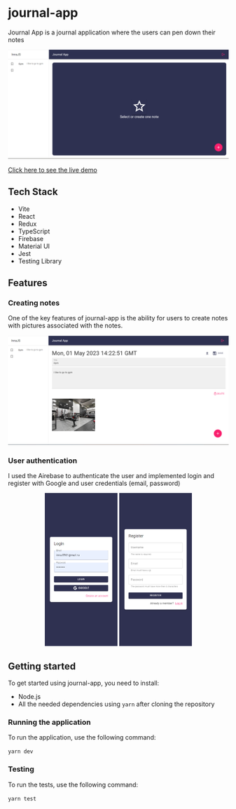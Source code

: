 # journal-app

Journal App is a journal application where the users can pen down their notes

<img src="public/images/journal-page-nothing-selected.png" alt="Screenshot of the journal page without selected note" width="value" width="400">

[Click here to see the live demo](https://journal-app-ract-redux.netlify.app/)

## Tech Stack

- Vite
- React
- Redux
- TypeScript
- Firebase
- Material UI
- Jest
- Testing Library

## Features

### Creating notes

One of the key features of journal-app is the ability for users to create notes with pictures associated with the notes.

<img src="public/images/journal-page.png" alt="Screenshot of the journal page with selected note" width="value" width="400">

### User authentication

I used the Аirebase to authenticate the user and implemented login and register with Google and user credentials (email, password)

<p align="middle">
<img src="public/images/login.png"alt="Screenshot of login page" width="value" height="350"> <img src="public/images/register.png" alt="Screenshot register page" width="value" height="350">

</p>

## Getting started

To get started using journal-app, you need to install:

- Node.js
- All the needed dependencies using <code>yarn</code> after cloning the repository

### Running the application

To run the application, use the following command:

<code>yarn dev</code>

### Testing

To run the tests, use the following command:

<code>yarn test</code>
